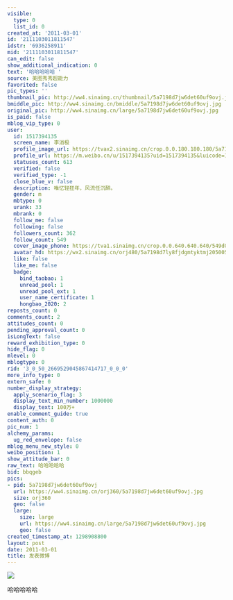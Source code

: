 ```yaml
---
visible:
  type: 0
  list_id: 0
created_at: '2011-03-01'
id: '2111103011811547'
idstr: '6936258911'
mid: '2111103011811547'
can_edit: false
show_additional_indication: 0
text: '哈哈哈哈哈 '
source: 美图秀秀超能力
favorited: false
pic_types: ''
thumbnail_pic: http://ww4.sinaimg.cn/thumbnail/5a7198d7jw6det60uf9ovj.jpg
bmiddle_pic: http://ww4.sinaimg.cn/bmiddle/5a7198d7jw6det60uf9ovj.jpg
original_pic: http://ww4.sinaimg.cn/large/5a7198d7jw6det60uf9ovj.jpg
is_paid: false
mblog_vip_type: 0
user:
  id: 1517394135
  screen_name: 李消极
  profile_image_url: https://tvax2.sinaimg.cn/crop.0.0.180.180.180/5a7198d7ly8fjdgmtyktmj20500500so.jpg?KID=imgbed,tva&Expires=1606400256&ssig=oKF%2F8uerHG
  profile_url: https://m.weibo.cn/u/1517394135?uid=1517394135&luicode=10000011&lfid=2304131517394135_-_WEIBO_SECOND_PROFILE_WEIBO
  statuses_count: 613
  verified: false
  verified_type: -1
  close_blue_v: false
  description: 唯忆轻狂年，风流任沉醉。
  gender: m
  mbtype: 0
  urank: 33
  mbrank: 0
  follow_me: false
  following: false
  followers_count: 362
  follow_count: 549
  cover_image_phone: https://tva1.sinaimg.cn/crop.0.0.640.640.640/549d0121tw1egm1kjly3jj20hs0hsq4f.jpg
  avatar_hd: https://wx2.sinaimg.cn/orj480/5a7198d7ly8fjdgmtyktmj20500500so.jpg
  like: false
  like_me: false
  badge:
    bind_taobao: 1
    unread_pool: 1
    unread_pool_ext: 1
    user_name_certificate: 1
    hongbao_2020: 2
reposts_count: 0
comments_count: 2
attitudes_count: 0
pending_approval_count: 0
isLongText: false
reward_exhibition_type: 0
hide_flag: 0
mlevel: 0
mblogtype: 0
rid: '3_0_50_2669529045867414717_0_0_0'
more_info_type: 0
extern_safe: 0
number_display_strategy:
  apply_scenario_flag: 3
  display_text_min_number: 1000000
  display_text: 100万+
enable_comment_guide: true
content_auth: 0
pic_num: 1
alchemy_params:
  ug_red_envelope: false
mblog_menu_new_style: 0
weibo_position: 1
show_attitude_bar: 0
raw_text: 哈哈哈哈哈 ​​​
bid: bbqgeb
pics:
- pid: 5a7198d7jw6det60uf9ovj
  url: https://ww4.sinaimg.cn/orj360/5a7198d7jw6det60uf9ovj.jpg
  size: orj360
  geo: false
  large:
    size: large
    url: https://ww4.sinaimg.cn/large/5a7198d7jw6det60uf9ovj.jpg
    geo: false
created_timestamp_at: 1298908800
layout: post
date: 2011-03-01
title: 发表微博
---
```


![](https://image.baidu.com/search/down?url=http://ww4.sinaimg.cn/large/5a7198d7jw6det60uf9ovj.jpg)

哈哈哈哈哈 

